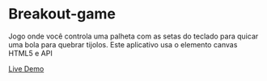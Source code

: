# Breakout-game

Jogo onde você controla uma palheta com as setas do teclado para quicar uma bola para quebrar tijolos. Este aplicativo usa o elemento canvas HTML5 e API

<a href="https://break-out-game-7bc043.netlify.app">Live Demo </a>
